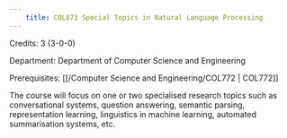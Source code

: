 ```yaml
---
    title: COL873 Special Topics in Natural Language Processing
---
```

Credits: 3 (3-0-0)

Department: Department of Computer Science and Engineering

Prerequisites: [[/Computer Science and Engineering/COL772 | COL772]]

The course will focus on one or two specialised research topics such as conversational systems, question answering, semantic parsing, representation learning, linguistics in machine learning, automated summarisation systems, etc.